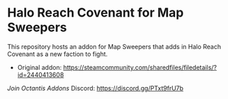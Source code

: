 # Halo Reach Covenant for Map Sweepers
This repository hosts an addon for Map Sweepers that adds in Halo Reach Covenant as a new faction to fight.
* Original addon: https://steamcommunity.com/sharedfiles/filedetails/?id=2440413608

*Join Octantis Addons*
Discord: https://discord.gg/PTxt9frU7b

